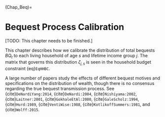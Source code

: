(Chap_Beq)=
# Bequest Process Calibration

[TODO: This chapter needs to be finished.]

This chapter describes how we calibrate the distribution of total bequests $BQ_t$ to each living household of age $s$ and lifetime income group $j$. The matrix that governs this distribution $\zeta_{j,s}$ is seen in the household budget constraint {eq}`EqHHBC`.

A large number of papers study the effects of different bequest motives and specifications on the distribution of wealth, though there is no consensus regarding the true bequest transmission process.  See {cite}`DeNardiYang:2014`, {cite}`DeNardi:2004`, {cite}`Nishiyama:2002`, {cite}`Laitner:2001`, {cite}`GokhaleEtAl:2000`, {cite}`GaleScholz:1994`, {cite}`Hurd:1989`, {cite}`VentiWise:1988`, {cite}`KotlikoffSummers:1981`, and {cite}`Wolff:2015`.
